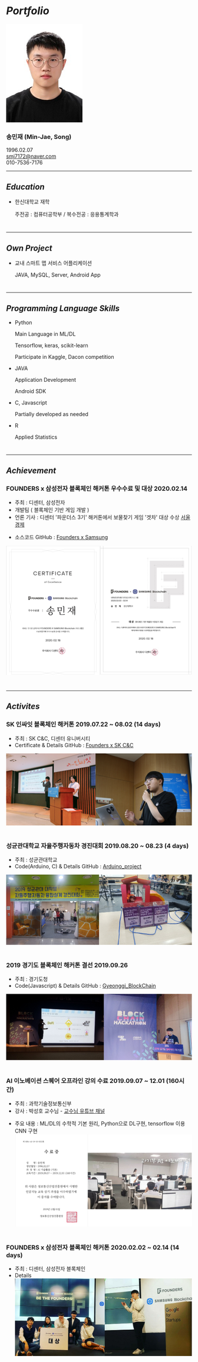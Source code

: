# ***Portfolio***
![Alt text](/증사.jpg)
### **송민재 (Min-Jae, Song)**
1996.02.07  
smj7172@naver.com   
010-7536-7176   

---

## ***Education***

- 한신대학교 재학  

    주전공 : 컴퓨터공학부 /  복수전공 : 응용통계학과      
#
---
   
## ***Own Project***

- 교내 스마트 맵 서비스 어플리케이션

    JAVA, MySQL, Server, Android App   
#
---

## ***Programming Language Skills***

- Python

    Main Language in ML/DL

    Tensorflow, keras, scikit-learn

    Participate in Kaggle, Dacon competition

- JAVA

    Application Development

    Android SDK

- C, Javascript

    Partially developed as needed

- R

    Applied Statistics   
#
---
   
## ***Achievement***

### FOUNDERS x 삼성전자 블록체인 해커톤 우수수료 및 대상                2020.02.14

- 주최 : 디센터, 삼성전자
- 개발팀 ( 블록체인 기반 게임 개발 )
- 언론 기사 : 디센터 '파운더스 3기' 해커톤에서 보물찾기 게임 '겟차' 대상 수상 [서울경제][newsLink]

[newsLink]: https://www.sedaily.com/NewsView/1YYYH6I3RX   
- 소스코드
GitHub : [Founders x Samsung][Samsunglink]

[Samsunglink]: https://github.com/hsu-201458085/Founders_Samsung "Linked GitHub"
![Alt text](/samsung.jpg)   
#

---

## ***Activites***

### SK 인싸잇 블록체인 해커톤                                     2019.07.22 ~ 08.02 (14 days)

- 주최 : SK C&C, 디센터 유니버시티
- Certificate & Details
GitHub : [Founders x SK C&C][SKlink]

[SKlink]: https://github.com/hsu-201458085/Portfolio/Activites/Founders_2rd "Linked GitHub"
![Alt text](/founders2.jpg)   
#
   
   
### 성균관대학교 자율주행자동차 경진대회                  2019.08.20 ~ 08.23 (4 days)

- 주최 : 성균관대학교
- Code(Arduino, C) & Details
GitHub : [Arduino_project][SK2link]

[SK2link]: https://github.com/hsu-201458085/Arduino_Project_SmartCar "Linked GitHub"
![Alt text](/arduino.jpg)   
#
   
    
    
### 2019 경기도 블록체인 해커톤 결선                                                     2019.09.26

- 주최 :  경기도청
- Code(Javascript) & Details
GitHub : [Gyeonggi_BlockChain][GBlink]

[GBlink]: https://github.com/hsu-201458085/MyReactPage "Linked GitHub"
![Alt text](/Gyeonggi_BC.jpg)   
#   
  
### AI 이노베이션 스퀘어 오프라인 강의 수료             2019.09.07 ~ 12.01 (160시간)

- 주최 : 과학기술정보통신부
- 강사 : 박성호 교수님 - [교수님 유튜브 채널][youtubelink]

[youtubelink]: https://www.youtube.com/channel/UCZAkjFAaT9gZk-nol6EIX9w
- 주요 내용 :  ML/DL의 수학적 기본 원리, Python으로 DL구현, tensorflow 이용 CNN 구현
![Alt text](/ai_innovation.jpg)   
#

### FOUNDERS x 삼성전자 블록체인 해커톤                2020.02.02 ~ 02.14 (14 days)

- 주최 :  디센터, 삼성전자 블록체인
- Details
![Alt text](/founders3.jpg)   
#
